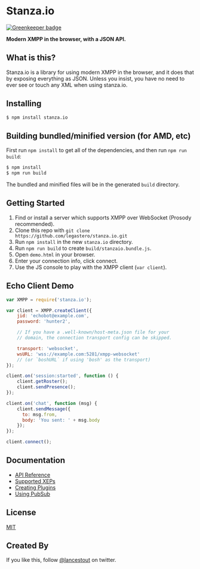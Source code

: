 # Stanza.io

[![Greenkeeper badge](https://badges.greenkeeper.io/legastero/stanza.io.svg)](https://greenkeeper.io/)

**Modern XMPP in the browser, with a JSON API.**

## What is this?

Stanza.io is a library for using modern XMPP in the browser, and it does that by exposing everything as JSON. Unless you insist, you
have no need to ever see or touch any XML when using stanza.io.

## Installing

```sh
$ npm install stanza.io

```
## Building bundled/minified version (for AMD, etc)

First run `npm install` to get all of the dependencies, and then run `npm run build`:

```sh
$ npm install
$ npm run build
```

The bundled and minified files will be in the generated `build` directory.

## Getting Started

1. Find or install a server which supports XMPP over WebSocket (Prosody recommended).
2. Clone this repo with `git clone https://github.com/legastero/stanza.io.git`
2. Run `npm install` in the new `stanza.io` directory.
3. Run `npm run build` to create `build/stanzaio.bundle.js`.
4. Open `demo.html` in your browser.
5. Enter your connection info, click connect.
6. Use the JS console to play with the XMPP client (`var client`).

## Echo Client Demo

```javascript
var XMPP = require('stanza.io');

var client = XMPP.createClient({
    jid: 'echobot@example.com',
    password: 'hunter2',

    // If you have a .well-known/host-meta.json file for your
    // domain, the connection transport config can be skipped.

    transport: 'websocket',
    wsURL: 'wss://example.com:5281/xmpp-websocket'
    // (or `boshURL` if using 'bosh' as the transport)
});

client.on('session:started', function () {
    client.getRoster();
    client.sendPresence();
});

client.on('chat', function (msg) {
    client.sendMessage({
      to: msg.from,
      body: 'You sent: ' + msg.body
    });
});

client.connect();
```

## Documentation

- [API Reference](docs/Reference.md)
- [Supported XEPs](docs/Supported_XEPs.md)
- [Creating Plugins](docs/Create_Plugin.md)
- [Using PubSub](docs/Using_Pubsub.md)

## License

[MIT](./LICENSE)

## Created By

If you like this, follow [@lancestout](http://twitter.com/lancestout) on twitter.
